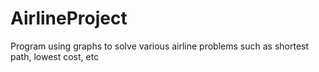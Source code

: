 AirlineProject
==============

Program using graphs to solve various airline problems such as shortest path, lowest cost, etc
